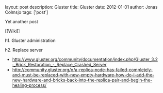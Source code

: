 layout: post
description: Gluster
title: Gluster
date: 2012-01-01
author: Jonas Colmsjo
tags: ['post']

Yet another post





[[Wiki]]

h1. Gluster administration


h2. Replace server

* http://www.gluster.org/community/documentation/index.php/Gluster_3.2:_Brick_Restoration_-_Replace_Crashed_Server
* http://community.gluster.org/q/a-replica-node-has-failed-completely-and-must-be-replaced-with-new-empty-hardware-how-do-i-add-the-new-hardware-and-bricks-back-into-the-replica-pair-and-begin-the-healing-process/
